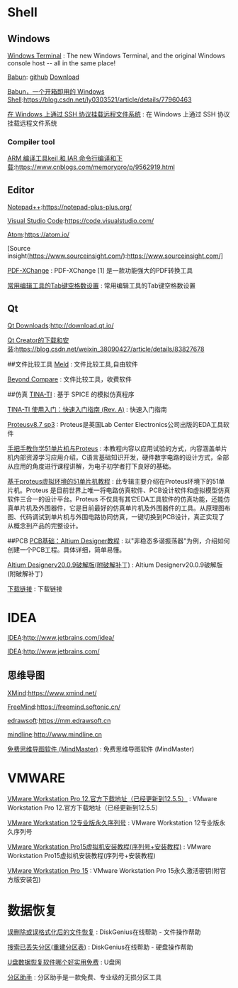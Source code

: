 
Shell
==

## Windows
[Windows Terminal](https://github.com/microsoft/Terminal) : The new Windows Terminal, and the original Windows console host -- all in the same place!

[Babun](http://babun.github.io ): [github](https://github.com/babun/babun) [Download](http://projects.reficio.org/babun/download)

[Babun，一个开箱即用的 Windows Shell](https://blog.csdn.net/ly0303521/article/details/77960463):https://blog.csdn.net/ly0303521/article/details/77960463

[在 Windows 上通过 SSH 协议挂载远程文件系统](https://blog.csdn.net/chen3feng/article/details/5929883) : 在 Windows 上通过 SSH 协议挂载远程文件系统 

### Compiler tool
[ARM 编译工具keil 和 IAR 命令行编译和下载](https://www.cnblogs.com/memorypro/p/9562919.html):https://www.cnblogs.com/memorypro/p/9562919.html


## Editor
[Notepad++](https://notepad-plus-plus.org/):https://notepad-plus-plus.org/

[Visual Studio Code](https://code.visualstudio.com/):https://code.visualstudio.com/

[Atom](https://atom.io/):https://atom.io/

[Source insight(https://www.sourceinsight.com/):https://www.sourceinsight.com/]

[PDF-XChange](https://baike.baidu.com/item/PDF-XChange/5885564?fr=aladdin) : PDF-XChange [1]  是一款功能强大的PDF转换工具 

[常用编辑工具的Tab键空格数设置](https://blog.csdn.net/qtebook/article/details/10327217) : 常用编辑工具的Tab键空格数设置 

## Qt
[Qt Downloads](http://download.qt.io/):http://download.qt.io/

[Qt Creator的下载和安装](https://blog.csdn.net/weixin_38090427/article/details/83827678):https://blog.csdn.net/weixin_38090427/article/details/83827678


##文件比较工具
[Meld](http://meldmerge.org/) : 文件比较工具,自由软件

[Beyond Compare](https://www.scootersoftware.com/download.php) : 文件比较工具，收费软件


##仿真
[TINA-TI](http://www.ti.com.cn/tool/cn/tina-ti) : 基于 SPICE 的模拟仿真程序

[TINA-TI 使用入门：快速入门指南 (Rev. A)](https://www.ti.com/seclit/ug/zhcu008/zhcu008.pdf) : 快速入门指南

[Proteusv8.7 sp3](http://www.zdfans.com/html/16957.html) : Proteus是英国Lab Center Electronics公司出版的EDA工具软件

[手把手教你学51单片机与Proteus](http://www.dianyuan.com/class/album_362.html) : 本教程内容以应用试验的方式，内容涵盖单片机内部资源学习应用介绍，C语言基础知识开发，硬件数字电路的设计方式，全部从应用的角度进行课程讲解，为电子初学者打下良好的基础。

[基于proteus虚拟环境的51单片机教程](http://www.dianyuan.com/class/album_126.html) : 此专辑主要介绍在Proteus环境下的51单片机。Proteus 是目前世界上唯一将电路仿真软件、PCB设计软件和虚拟模型仿真软件三合一的设计平台。Proteus 不仅具有其它EDA工具软件的仿真功能，还能仿真单片机及外围器件，它是目前最好的仿真单片机及外围器件的工具。从原理图布图、代码调试到单片机与外围电路协同仿真，一键切换到PCB设计，真正实现了从概念到产品的完整设计。




##PCB 
[PCB基础：Altium Designer教程](http://www.dianyuan.com/class/album_47.html) : 以"非稳态多谐振荡器"为例，介绍如何创建一个PCB工程。具体详细，简单易懂。

[Altium Designerv20.0.9破解版(附破解补丁)](http://www.zdfans.com/html/44501.html) : Altium Designerv20.0.9破解版(附破解补丁) 

[下载链接](https://pan.baidu.com/s/1EuReLrFRo3jroCRMW6RMqg) : 下载链接 


# IDEA 
[IDEA](http://www.jetbrains.com/idea/):http://www.jetbrains.com/idea/

[IDEA](http://www.jetbrains.com/):http://www.jetbrains.com/


## 思维导图
[XMind](https://www.xmind.net/):https://www.xmind.net/

[FreeMind](https://freemind.softonic.cn/):https://freemind.softonic.cn/

[edrawsoft](https://mm.edrawsoft.cn):https://mm.edrawsoft.cn

[mindline](http://www.mindline.cn):http://www.mindline.cn

[免费思维导图软件 (MindMaster)](https://www.edrawsoft.cn/mindmaster-free/) : 免费思维导图软件 (MindMaster) 

# VMWARE

[VMware Workstation Pro 12.官方下载地址（已经更新到12.5.5）](https://blog.51cto.com/morehd/1907489) : VMware Workstation Pro 12.官方下载地址（已经更新到12.5.5） 

[VMware Workstation 12专业版永久序列号](https://blog.csdn.net/u012955096/article/details/81358311) : VMware Workstation 12专业版永久序列号 

[VMware Workstation Pro15虚拟机安装教程(序列号+安装教程)](https://blog.csdn.net/qq_43516113/article/details/88976170) : VMware Workstation Pro15虚拟机安装教程(序列号+安装教程) 

[VMware Workstation Pro 15](http://www.zdfans.com/html/23250.html) : VMware Workstation Pro 15永久激活密钥(附官方版安装包)

# 数据恢复

[误删除或误格式化后的文件恢复](http://www.diskgenius.cn/help/restorefile.php) : DiskGenius在线帮助 - 文件操作帮助  

[搜索已丢失分区(重建分区表)](http://www.diskgenius.cn/help/rebuild.php) : DiskGenius在线帮助 - 硬盘操作帮助 

[U盘数据恢复软件哪个好实用免费](https://baijiahao.baidu.com/s?id=1619273068571691905&wfr=spider&for=pc) : U盘网 

[分区助手](https://www.disktool.cn/) : 分区助手是一款免费、专业级的无损分区工具 







